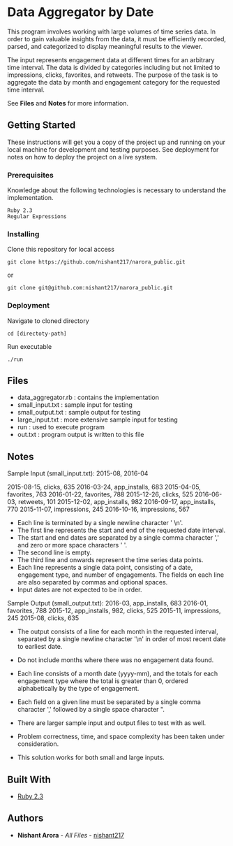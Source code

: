 # Data Aggregator by Date

This program involves working with large volumes of time series data. In order
to gain valuable insights from the data, it must be efficiently recorded,
parsed, and categorized to display meaningful results to the viewer.

The input represents engagement data at different times for an arbitrary time
interval. The data is divided by categories including but not limited to
impressions, clicks, favorites, and retweets. The purpose of the task is to
aggregate the data by month and engagement category for the requested
time interval.

See **Files** and **Notes** for more information.


## Getting Started

These instructions will get you a copy of the project up and running on your local machine for development and testing purposes. See deployment for notes on how to deploy the project on a live system.

### Prerequisites
Knowledge about the following technologies is necessary to understand the implementation.
```
Ruby 2.3
Regular Expressions
```

### Installing

Clone this repository for local access
```
git clone https://github.com/nishant217/narora_public.git
```
or
```
git clone git@github.com:nishant217/narora_public.git
```

### Deployment

Navigate to cloned directory
```
cd [directoty-path]
```

Run executable
```
./run
```

## Files
* data_aggregator.rb : contains the implementation
* small_input.txt : sample input for testing
* small_output.txt : sample output for testing
* large_input.txt : more extensive sample input for testing
* run : used to execute program
* out.txt : program output is written to this file

## Notes
Sample Input (small_input.txt):
2015-08, 2016-04

2015-08-15, clicks, 635
2016-03-24, app_installs, 683
2015-04-05, favorites, 763
2016-01-22, favorites, 788
2015-12-26, clicks, 525
2016-06-03, retweets, 101
2015-12-02, app_installs, 982
2016-09-17, app_installs, 770
2015-11-07, impressions, 245
2016-10-16, impressions, 567

* Each line is terminated by a single newline character ' \n'.
* The first line represents the start and end of the requested date interval.
* The start and end dates are separated by a single comma character ',' and zero or more space characters ' '.
* The second line is empty.
* The third line and onwards represent the time series data points.
* Each line represents a single data point, consisting of a date, engagement type, and number of engagements. The fields on each line are also separated by commas and optional spaces.
* Input dates are not expected to be in order.

Sample Output (small_output.txt):
2016-03, app_installs, 683
2016-01, favorites, 788
2015-12, app_installs, 982, clicks, 525
2015-11, impressions, 245
2015-08, clicks, 635

* The output consists of a line for each month in the requested interval,
 separated by a single newline character '\n' in order of most recent date to
 earliest date.
* Do not include months where there was no engagement data found.
* Each line consists of a month date (yyyy-mm), and the totals for each
 engagement type where the total is greater than 0, ordered alphabetically by
 the type of engagement.
* Each field on a given line must be separated by a single comma
 character ',' followed by a single space character ".

* There are larger sample input and output files to test with as well.

* Problem correctness, time, and space complexity has been taken under
consideration.

* This solution works for both small and large inputs.

## Built With

* [Ruby 2.3](https://www.ruby-lang.org/en/)


## Authors

* **Nishant Arora** - *All Files* - [nishant217](https://github.com/nishant217)
